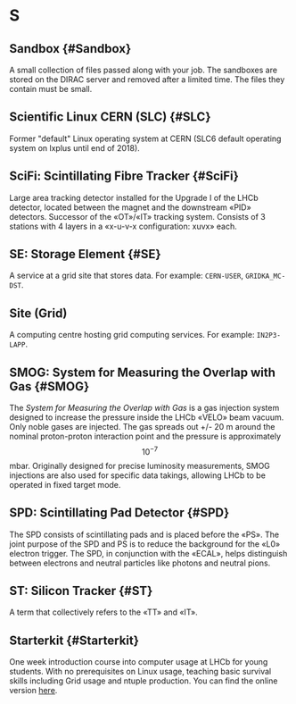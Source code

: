 # S

## Sandbox {#Sandbox}

A small collection of files passed along with your job. The sandboxes are stored on the DIRAC server and removed after a limited time. The files they contain must be small.

## Scientific Linux CERN (SLC) {#SLC}

Former "default" Linux operating system at CERN (SLC6 default operating system on lxplus until end of 2018).

## SciFi: Scintillating Fibre Tracker {#SciFi}

Large area tracking detector installed for the Upgrade I of the LHCb detector, located between the magnet and the downstream «PID» detectors. Successor of the «OT»/«IT» tracking system. Consists of 3 stations with 4 layers in a «x-u-v-x configuration: xuvx» each.

## SE: Storage Element {#SE}

A service at a grid site that stores data. For example: `CERN-USER`, `GRIDKA_MC-DST`.

## Site (Grid)

A computing centre hosting grid computing services. For example: `IN2P3-LAPP`.

## SMOG: System for Measuring the Overlap with Gas {#SMOG}

The _System for Measuring the Overlap with Gas_ is a gas injection system designed to increase the pressure inside the LHCb «VELO» beam vacuum.
Only noble gases are injected. The gas spreads out +/- 20 m around the nominal proton-proton interaction point
and the pressure is approximately $$10^{-7}$$ mbar.
Originally designed for precise luminosity measurements, SMOG injections are also used for specific data takings,
allowing LHCb to be operated in fixed target mode.

## SPD: Scintillating Pad Detector {#SPD}

The SPD consists of scintillating pads and is placed before the «PS».
The joint purpose of the SPD and PS is to reduce the background for the «L0» electron trigger.
The SPD, in conjunction with the «ECAL», helps distinguish between electrons and neutral particles like photons and neutral pions.

## ST: Silicon Tracker {#ST}

A term that collectively refers to the «TT» and «IT».

## Starterkit {#Starterkit}

One week introduction course into computer usage at LHCb for young students. With no prerequisites on Linux usage, teaching basic survival skills including Grid usage and ntuple production. You can find the online version [here](https://lhcb.github.io/starterkit-lessons/index.html).

